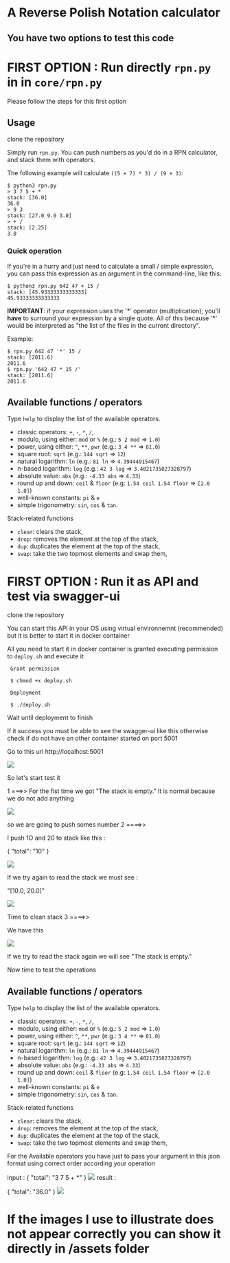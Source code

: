 # A Reverse Polish Notation calculator


## You have two options to test this code

# FIRST OPTION  : Run directly ``rpn.py`` in in ``core/rpn.py``

Please follow the steps for this first option 

## Usage

clone the repository

Simply run `rpn.py`. You can push numbers as you'd do in a RPN calculator, and stack them with operators.

The following example will calculate `((5 + 7) * 3) / (9 + 3)`:

```
$ python3 rpn.py
> 3 7 5 + *
stack: [36.0]
36.0
> 9 3
stack: [27.0 9.0 3.0]
> + /
stack: [2.25]
3.0
```

### Quick operation

If you're in a hurry and just need to calculate a small / simple expression, you can pass this expression as an argument in the command-line, like this:

```
$ python3 rpn.py 642 47 + 15 /
stack: [45.93333333333333]
45.93333333333333
```

**IMPORTANT**: if your expression uses the '\*' operator (multiplication), you'll **have** to surround your expression by a single quote. All of this because '\*' would be interpreted as "the list of the files in the current directory".

Example:

```
$ rpn.py 642 47 '*' 15 /
stack: [2011.6]
2011.6
$ rpn.py '642 47 * 15 /'
stack: [2011.6]
2011.6
```

## Available functions / operators

Type `help` to display the list of the available operators.

* classic operators: `+`, `-`, `*`, `/`,
* modulo, using either: `mod` or `%` (e.g.: `5 2 mod` => `1.0`)
* power, using either: `^`, `**`, `pwr` (e.g.: `3 4 **` => `81.0`)
* square root: `sqrt` (e.g.: `144 sqrt` => `12`)
* natural logarithm: `ln` (e.g.: `81 ln` => `4.39444915467`)
* n-based logarithm: `log` (e.g.: `42 3 log` => `3.4021735027328797`)
* absolute value: `abs` (e.g.: `-4.33 abs` => `4.33`)
* round up and down: `ceil` & `floor` (e.g: `1.54 ceil 1.54 floor` => `[2.0 1.0]`)
* well-known constants: `pi` & `e`
* simple trigonometry: `sin`, `cos` & `tan`.

Stack-related functions

* `clear`: clears the stack,
* `drop`: removes the element at the top of the stack,
* `dup`: duplicates the element at the top of the stack,
* `swap`: take the two topmost elements and swap them,

# FIRST OPTION  : Run it as API and test via swagger-ui

 clone the repository

 You can start this API in your OS using virtual environnemnt (recommended) but it is better to 
 start it in docker container  

 All you need to start it in docker container is granted executing permission to `deploy.sh` and execute it 

```
 Grant permission 

 $ chmod +x deploy.sh

 Deployment 

 $ ./deploy.sh

 ```
 Wait until deployment to finish

 If it success you must be able to see the swagger-ui like this otherwise check if do not have an other 
 container started on port 5001

 Go to this url http://localhost:5001

 <img src=“https://github.com/lesilencieux/flask-restplus-rpn-api/assets/1.png”>

 So let's start test it 

 1 ===>> For the fist time we got  "The stack is empty." it is normal because we do not add anything 

  <img src=“https://github.com/lesilencieux/flask-restplus-rpn-api/assets/2.png”>

  so we are going to push somes number
 2 ====>>

  I push 1O and 20 to stack like this :

  {
   "total": "10"
  }

 <img src=“https://github.com/lesilencieux/flask-restplus-rpn-api/assets/3.png”>

 If we try again to read the stack we must see :

 "[10.0, 20.0]"

 <img src=“https://github.com/lesilencieux/flask-restplus-rpn-api/assets/4.png”>

 Time to clean stack
  3 ====>>

  We have this 

   <img src=“https://github.com/lesilencieux/flask-restplus-rpn-api/assets/5.png”>

   If we try to read the stack again we will see  "The stack is empty."

   Now time to test the operations 

   ## Available functions / operators

Type `help` to display the list of the available operators.

* classic operators: `+`, `-`, `*`, `/`,
* modulo, using either: `mod` or `%` (e.g.: `5 2 mod` => `1.0`)
* power, using either: `^`, `**`, `pwr` (e.g.: `3 4 **` => `81.0`)
* square root: `sqrt` (e.g.: `144 sqrt` => `12`)
* natural logarithm: `ln` (e.g.: `81 ln` => `4.39444915467`)
* n-based logarithm: `log` (e.g.: `42 3 log` => `3.4021735027328797`)
* absolute value: `abs` (e.g.: `-4.33 abs` => `4.33`)
* round up and down: `ceil` & `floor` (e.g: `1.54 ceil 1.54 floor` => `[2.0 1.0]`)
* well-known constants: `pi` & `e`
* simple trigonometry: `sin`, `cos` & `tan`.

Stack-related functions

* `clear`: clears the stack,
* `drop`: removes the element at the top of the stack,
* `dup`: duplicates the element at the top of the stack,
* `swap`: take the two topmost elements and swap them,

For the Available operators you have just to pass your argument in this json format using correct order 
according your operation 

input :
{
  "total": "3 7 5 + *"
}
<img src=“https://github.com/lesilencieux/flask-restplus-rpn-api/assets/6.png”>
result :

{
  "total": "36.0"
}
<img src=“https://github.com/lesilencieux/flask-restplus-rpn-api/assets/7.png”>



# If the images I use to illustrate does not appear correctly you can show it directly in /assets folder